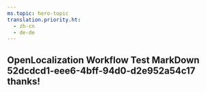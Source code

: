 ```yaml
---
ms.topic: hero-topic
translation.priority.ht: 
  - zh-cn
  - de-de
---
```

## OpenLocalization Workflow Test MarkDown 52dcdcd1-eee6-4bff-94d0-d2e952a54c17 thanks!
